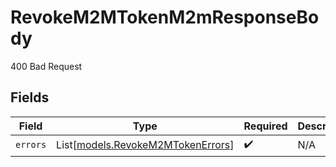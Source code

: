 # RevokeM2MTokenM2mResponseBody

400 Bad Request


## Fields

| Field                                                                  | Type                                                                   | Required                                                               | Description                                                            |
| ---------------------------------------------------------------------- | ---------------------------------------------------------------------- | ---------------------------------------------------------------------- | ---------------------------------------------------------------------- |
| `errors`                                                               | List[[models.RevokeM2MTokenErrors](../models/revokem2mtokenerrors.md)] | :heavy_check_mark:                                                     | N/A                                                                    |